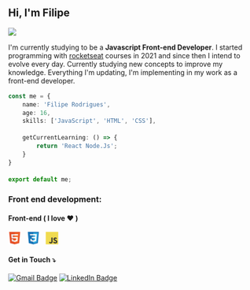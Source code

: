 ## Hi, I'm Filipe 
<img  src="https://img.shields.io/github/followers/filipedev8.svg?style=social&label=Follow&maxAge=2592000" align="left" /> <br/>

I'm currently studying to be a **Javascript Front-end Developer**. I started programming with <a href="https://www.rocketseat.com.br">rocketseat</a> courses in 2021 and since then I intend to evolve every day.
Currently studying new concepts to improve my knowledge. Everything I'm updating, I'm implementing in my work as a front-end developer.


```typescript
const me = {
    name: 'Filipe Rodrigues',
    age: 16,
    skills: ['JavaScript', 'HTML', 'CSS'],
    
    getCurrentLearning: () => {
        return 'React Node.Js';
    }
}

export default me;
```

### Front end development: <br>
#### Front-end ( I love ❤️ )
<img height="26" alt="HTML" src="https://raw.githubusercontent.com/devicons/devicon/master/icons/html5/html5-original.svg"> &nbsp;
<img height="26" alt="CSS" src="https://raw.githubusercontent.com/devicons/devicon/master/icons/css3/css3-original.svg"> &nbsp;
<img height="26" alt="Javascript" src="https://raw.githubusercontent.com/devicons/devicon/master/icons/javascript/javascript-original.svg"> &nbsp;


#### Get in Touch ⤵️

[![Gmail Badge](https://img.shields.io/badge/GMAIL-%23DC322F.svg?&style=for-the-badge&logo=gmail&logoColor=white)](mailto:eulerfilipe8@gmail.com)
[![LinkedIn Badge](https://img.shields.io/badge/LinkedIn-0077B5?style=for-the-badge&logo=linkedin&logoColor=white)](https://www.linkedin.com/in/eulerfilipe/)
